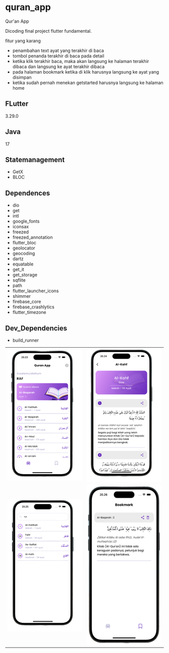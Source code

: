 # quran_app

Qur'an App

Dicoding final project flutter fundamental.

fitur yang karang
- penambahan text ayat yang terakhir di baca
- tombol penanda terakhir di baca pada detail
- ketika klik terakhir baca, maka akan langsung ke halaman terakhir dibaca dan langsung ke ayat terakhir dibaca
- pada halaman bookmark ketika di klik harusnya langsung ke ayat yang disimpan
- ketika sudah pernah menekan getstarted harusnya langsung ke halaman home

## FLutter 
3.29.0

## Java
17

## Statemanagement

- GetX
- BLOC

## Dependences

- dio
- get
- intl
- google_fonts
- iconsax
- freezed
- freezed_annotation
- flutter_bloc
- geolocator
- geocoding
- dartz
- equatable
- get_it
- get_storage
- sqflite
- path
- flutter_launcher_icons
- shimmer
- firebase_core
- firebase_crashlytics
- flutter_timezone


## Dev_Dependencies

- build_runner

<table>
    <tr>
        <td>
            <img src="/assets/images/home.png" width="300"/>
        </td>
        <td>
            <img src="/assets/images/detail.png" width="300"/>
        </td>
    </tr>
    <tr>
        <td>
            <img src="/assets/images/search.png" width="300"/>
        </td>
        <td>
            <img src="/assets/images/bookmark_page.png" style="width: 260px; height: 510px;"/>
        </td>
    </tr>
</table>
